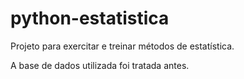 # python-estatistica

Projeto para exercitar e treinar métodos de estatística.

A base de dados utilizada foi tratada antes.
